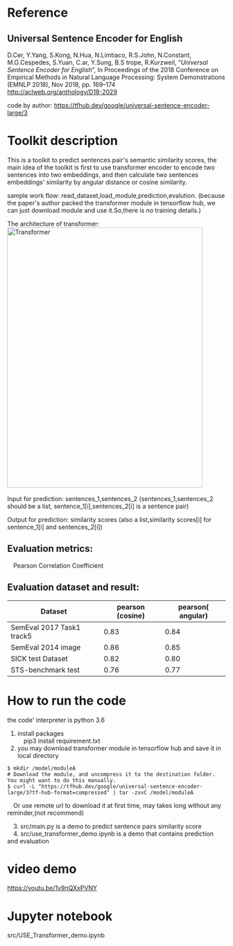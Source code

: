 Reference
========

Universal Sentence Encoder for English
-------------------

D.Cer, Y.Yang, S.Kong, N.Hua, N.Limtiaco, R.S.John, N.Constant, M.G.Cespedes, S.Yuan, C.ar, Y.Sung, B.S
trope, R.Kurzweil, “_Universal Sentence Encoder for English_”, In Proceedings of the 2018 Conference on
Empirical Methods in Natural Language Processing: System Demonstrations (EMNLP 2018), Nov 2018,
pp. 169–174   
http://aclweb.org/anthology/D18-2029

code by author: https://tfhub.dev/google/universal-sentence-encoder-large/3

Toolkit description
==================
This is a toolkit to predict sentences pair's semantic similarity scores, the main idea of the toolkit is first to use transformer encoder to encode two sentences into two embeddings, 
and then calculate two sentences embeddings' similarity by angular distance or cosine similarity. 

sample work flow: read_dataset,load_module,prediction,evalution.
(because the paper's author packed the transformer module in tensorflow hub, we can just download module and use it.So,there is no training details.)  

The architecture of transformer:  
<img src="https://github.com/JoeyJoey/ditk/blob/develop/text/similarity/USE_Transformer/picture/transformer.jpg" width="450" height="600" alt="Transformer"/>     
<br>
Input for prediction: sentences_1,sentences_2
(sentences_1,sentences_2 should be a list, sentence_1[i],sentences_2[i] is a sentence pair)  

Output for prediction: similarity scores
(also a list,similarity scores[i] for sentence_1[i] and sentences_2[i])

Evaluation metrics:  
------------------
&emsp;Pearson Correlation Coefficient
 
Evaluation dataset and result:
------------------------------

| Dataset       | pearson (cosine) | pearson( angular) |
| ------------- | -------------    | -------------     |
| SemEval 2017 Task1 track5 | 0.83 | 0.84              |
| SemEval 2014 image        | 0.86 |0.85               |
| SICK test Dataset         | 0.82 | 0.80              |
| STS-benchmark test        | 0.76 | 0.77              |

How to run the code
==================
 the code' interpreter is python 3.6
  1. install packages  
  &emsp;pip3 install requirement.txt
  2. you may download transformer module in tensorflow hub and save it in local directory
  ```# Create a folder for the TF hub module.
$ mkdir /model/moduleA
# Download the module, and uncompress it to the destination folder. You might want to do this manually.
$ curl -L "https://tfhub.dev/google/universal-sentence-encoder-large/3?tf-hub-format=compressed" | tar -zxvC /model/moduleA
```   
&emsp;Or use remote url to download it at first time, may takes long without any reminder,(not recommend)  

&emsp;3. src/main.py is a demo to predict sentence pairs similarity score   
&emsp;4. src/use_transformer_demo.ipynb is a demo that contains prediction and evaluation  

video demo
==========
https://youtu.be/1v9nQXxPVNY

Jupyter notebook
================
src/USE_Transformer_demo.ipynb















  



